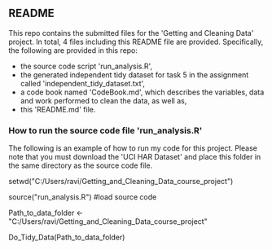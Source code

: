 ## README

This repo contains the submitted files for the 'Getting and Cleaning Data' project. In total, 4 files including this
README file are provided. Specifically, the following are provided in this repo: 

* the source code script 'run_analysis.R', 
* the generated independent tidy dataset for task 5 in the assignment called 'independent_tidy_dataset.txt', 
* a code book named 'CodeBook.md', which describes the variables, data and work performed to clean the data, as well as, 
* this 'README.md' file.

### How to run the source code file 'run_analysis.R'

The following is an example of how to run my code for this project. Please note that you must download the
'UCI HAR Dataset' and place this folder in the same directory as the source code file.

setwd("C:/Users/ravi/Getting_and_Cleaning_Data_course_project")

source("run_analysis.R") #load source code

Path_to_data_folder <- "C:/Users/ravi/Getting_and_Cleaning_Data_course_project"

Do_Tidy_Data(Path_to_data_folder)




